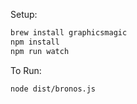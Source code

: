 Setup:
```sh
brew install graphicsmagic
npm install
npm run watch
```

To Run:
```sh
node dist/bronos.js
```
